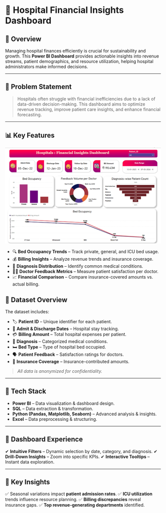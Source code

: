 # 🏥 Hospital Financial Insights Dashboard

## 📌 Overview
Managing hospital finances efficiently is crucial for sustainability and growth. This **Power BI Dashboard** provides actionable insights into revenue streams, patient demographics, and resource utilization, helping hospital administrators make informed decisions.

---
## 🎯 Problem Statement
> Hospitals often struggle with financial inefficiencies due to a lack of data-driven decision-making. This dashboard aims to optimize revenue tracking, improve patient care insights, and enhance financial forecasting.

---
## 📊 Key Features
![Dashboard Preview](https://github.com/anshuman-kar/Hospital-Financial-Insights-Dashboard/blob/main/Screenshot%202025-03-16%20192100.png)
- 🔍 **Bed Occupancy Trends** – Track private, general, and ICU bed usage.
- 💰 **Billing Insights** – Analyze revenue trends and insurance coverage.
- 🏥 **Diagnosis Distribution** – Identify common medical conditions.
- 👨‍⚕️ **Doctor Feedback Metrics** – Measure patient satisfaction per doctor.
- 📈 **Financial Comparison** – Compare insurance-covered amounts vs. actual billing.


## 📂 Dataset Overview
The dataset includes:
- 🏷 **Patient ID** – Unique identifier for each patient.
- 📅 **Admit & Discharge Dates** – Hospital stay tracking.
- 💳 **Billing Amount** – Total hospital expenses per patient.
- 🏥 **Diagnosis** – Categorized medical conditions.
- 🛏 **Bed Type** – Type of hospital bed occupied.
- 🗣 **Patient Feedback** – Satisfaction ratings for doctors.
- 🏦 **Insurance Coverage** – Insurance-contributed amounts.

> *All data is anonymized for confidentiality.*

---
## 🚀 Tech Stack
- **Power BI** – Data visualization & dashboard design.
- **SQL** – Data extraction & transformation.
- **Python (Pandas, Matplotlib, Seaborn)** – Advanced analysis & insights.
- **Excel** – Data preprocessing & structuring.

---
## 🎨 Dashboard Experience
✔ **Intuitive Filters** – Dynamic selection by date, category, and diagnosis.
✔ **Drill-Down Insights** – Zoom into specific KPIs.
✔ **Interactive Tooltips** – Instant data exploration.

---
## 📌 Key Insights
✅ Seasonal variations impact **patient admission rates**.
✅ **ICU utilization** trends influence resource planning.
✅ **Billing discrepancies** reveal insurance gaps.
✅ **Top revenue-generating departments** identified.
